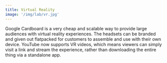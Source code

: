 ```yaml
---
title: Virtual Reality
image: '/img/lab/vr.jpg'
---
```


Google Cardboard is a very cheap and scalable way to provide large audiences with virtual reality experiences. The headsets can be branded and given out flatpacked for customers to assemble and use with their own device. YouTube now supports VR videos, which means viewers can simply visit a link and stream the experience, rather than downloading the entire thing via a standalone app.

